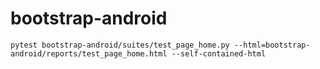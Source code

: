 # bootstrap-android

```shell
pytest bootstrap-android/suites/test_page_home.py --html=bootstrap-android/reports/test_page_home.html --self-contained-html
```
